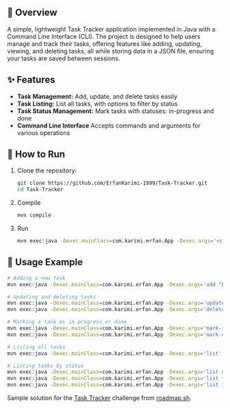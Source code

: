 ## 🎯 Overview

A simple, lightweight Task Tracker application implemented in Java with a Command Line Interface (CLI). The project is
designed to help users manage and track their tasks, offering features like adding, updating, viewing, and deleting
tasks, all while storing data in a JSON file, ensuring your tasks are saved between sessions.

## ✨ Features

- **Task Management:** Add, update, and delete tasks easily
- **Task Listing:** List all tasks, with options to filter by status
- **Task Status Management:** Mark tasks with statuses: in-progress and done
- **Command Line Interface** Accepts commands and arguments for various operations

## 🚀 How to Run

1. Clone the repository:
    ```bash
    git clone https://github.com/ErfanKarimi-1999/Task-Tracker.git
    cd Task-Tracker
    ```

2. Compile
    ```bash
    mvn compile
    ```
3. Run
    ```bash
    mvn exec:java -Dexec.mainClass=com.karimi.erfan.App -Dexec.args='<command> [arguments]'
    ```

## 📘 Usage Example

```bash
# Adding a new task
mvn exec:java -Dexec.mainClass=com.karimi.erfan.App -Dexec.args='add "Buy groceries"'

# Updating and deleting tasks
mvn exec:java -Dexec.mainClass=com.karimi.erfan.App -Dexec.args='update 1 "Buy groceries and cook dinner"'
mvn exec:java -Dexec.mainClass=com.karimi.erfan.App -Dexec.args='delete 1'

# Marking a task as in progress or done
mvn exec:java -Dexec.mainClass=com.karimi.erfan.App -Dexec.args='mark-in-progress 1'
mvn exec:java -Dexec.mainClass=com.karimi.erfan.App -Dexec.args='mark-done 1'

# Listing all tasks
mvn exec:java -Dexec.mainClass=com.karimi.erfan.App -Dexec.args='list'

# Listing tasks by status
mvn exec:java -Dexec.mainClass=com.karimi.erfan.App -Dexec.args='list done'
mvn exec:java -Dexec.mainClass=com.karimi.erfan.App -Dexec.args='list todo'
mvn exec:java -Dexec.mainClass=com.karimi.erfan.App -Dexec.args='list in-progress'
```

Sample solution for the [Task Tracker](https://roadmap.sh/projects/task-tracker) challenge
from [roadmap.sh](https://roadmap.sh/).